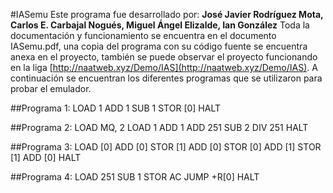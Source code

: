 #IASemu
Este programa fue desarrollado por:
**José Javier Rodríguez Mota, Carlos E. Carbajal Nogués, Miguel Ángel Elizalde, Ian González**
Toda la documentación y funcionamiento se encuentra en el documento IASemu.pdf, una copia del programa con su código fuente se encuentra
anexa en el proyecto, también se puede observar el proyecto funcionando en la liga [http://naatweb.xyz/Demo/IAS](http://naatweb.xyz/Demo/IAS).
A continuación se encuentran los diferentes programas que se utilizaron para probar el emulador.

##Programa 1:
LOAD 1
ADD 1
SUB 1
STOR [0]
HALT


##Programa 2:
LOAD MQ, 2
LOAD 1
ADD 1
ADD 251
SUB 2
DIV 251
HALT

##Programa 3:
LOAD [0]
ADD [0]
STOR [1]
ADD  [0]
STOR [0]
ADD [1]
STOR [1]
ADD [0]
HALT


##Programa 4:
LOAD 251
SUB 1
STOR AC
JUMP +R[0]
HALT
